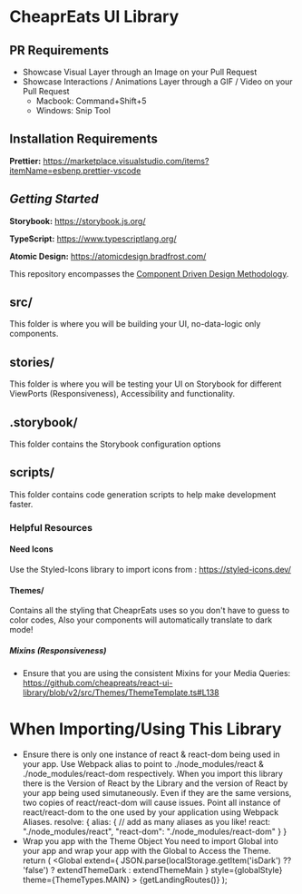 # CheaprEats UI Library

## PR Requirements
- Showcase Visual Layer through an Image on your Pull Request
- Showcase Interactions / Animations Layer through a GIF / Video on your Pull Request
  - Macbook: Command+Shift+5
  - Windows: Snip Tool

## Installation Requirements

**Prettier:** https://marketplace.visualstudio.com/items?itemName=esbenp.prettier-vscode

## *Getting Started*

**Storybook:** https://storybook.js.org/

**TypeScript:** https://www.typescriptlang.org/

**Atomic Design:** https://atomicdesign.bradfrost.com/

This repository encompasses the [Component Driven Design Methodology](https://medium.com/the-s-curve/why-component-driven-design-drives-great-software-products-7cace364e815).

## src/
This folder is where you will be building your UI, no-data-logic only components.

## stories/
This folder is where you will be testing your UI on Storybook for different ViewPorts (Responsiveness), Accessibility and functionality.

## .storybook/
This folder contains the Storybook configuration options

## scripts/
This folder contains code generation scripts to help make development faster.

### Helpful Resources
#### Need Icons
Use the Styled-Icons library to import icons from : https://styled-icons.dev/
#### Themes/ 
Contains all the styling that CheaprEats uses so you don't have to guess to color codes, Also your components will automatically translate to dark mode!
##### Mixins (Responsiveness)
- Ensure that you are using the consistent Mixins for your Media Queries: https://github.com/cheapreats/react-ui-library/blob/v2/src/Themes/ThemeTemplate.ts#L138

# When Importing/Using This Library
- Ensure there is only one instance of react & react-dom being used in your app. Use Webpack alias to point to ./node_modules/react & ./node_modules/react-dom respectively.
When you import this library there is the Version of React by the Library and the version of React by your app being used simutaneously. Even if they are the same versions, two copies of react/react-dom will cause issues. Point all instance of react/react-dom to the one used by your application using Webpack Aliases.
  resolve: {
    alias: {
      // add as many aliases as you like! 
      react: "./node_modules/react",
      "react-dom": "./node_modules/react-dom"
    }
  }
- Wrap you app with the Theme Object
You need to import Global into your app and wrap your app with the Global to Access the Theme.
    return (
        <Global
            extend={
                JSON.parse(localStorage.getItem('isDark') ?? 'false')
                    ? extendThemeDark
                    : extendThemeMain
            }
            style={globalStyle}
            theme={ThemeTypes.MAIN}
        >
            <QueryClientProvider client={queryClient}>
                <Switch>
                    {getLandingRoutes()}
                    <Route path="/:id" component={Dashboard} />
                </Switch>
            </QueryClientProvider>
        </Global>
    );
